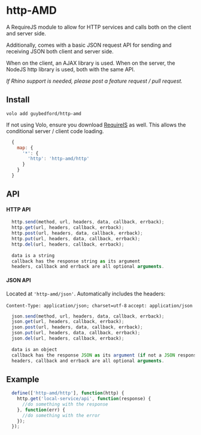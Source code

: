 http-AMD
====

A RequireJS module to allow for HTTP services and calls both on the client and server side.

Additionally, comes with a basic JSON request API for sending and receiving JSON both client and server side.

When on the client, an AJAX library is used. When on the server, the NodeJS http library is used, both with the same API.

_If Rhino support is needed, please post a feature request / pull request._

Install
---

```
volo add guybedford/http-amd
```

If not using Volo, ensure you download [RequireIS](https://github.com/guybedford/require-is) as well. This allows the conditional server / client code loading.

```javascript
  {
    map: {
      '*': {
        'http': 'http-amd/http'
      }
    }
  }
```

API
---

#### HTTP API

```javascript
  http.send(method, url, headers, data, callback, errback);
  http.get(url, headers, callback, errback);
  http.post(url, headers, data, callback, errback);
  http.put(url, headers, data, callback, errback);
  http.del(url, headers, callback, errback);
  
  data is a string
  callback has the response string as its argument
  headers, callback and errback are all optional arguments.
```

#### JSON API

Located at `'http-amd/json'`. Automatically includes the headers:

   `Content-Type: application/json; charset=utf-8`
   `accept: application/json`
   

```javascript
  json.send(method, url, headers, data, callback, errback);
  json.get(url, headers, callback, errback);
  json.post(url, headers, data, callback, errback);
  json.put(url, headers, data, callback, errback);
  json.del(url, headers, callback, errback);
  
  data is an object
  callback has the response JSON as its argument (if not a JSON response, an error is thrown)
  headers, callback and errback are all optional arguments.
```

Example
---

```javascript
  define(['http-amd/http'], function(http) {
    http.get('local-service/api', function(response) {
      //do something with the response
    }, function(err) {
      //do something with the error
    });
  });
```
